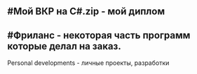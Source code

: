 
#Мой ВКР на C#.zip - мой диплом
---
#Фриланс - некоторая часть программ которые делал на заказ. 
---
Personal developments - личные проекты, разработки
